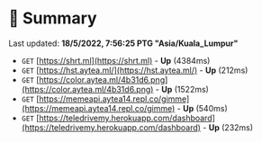 # 📖 Summary
Last updated: **18/5/2022, 7:56:25 PTG "Asia/Kuala_Lumpur"**

- `GET` [https://shrt.ml](https://shrt.ml) - **Up** (4384ms)
- `GET` [https://hst.aytea.ml/](https://hst.aytea.ml/) - **Up** (212ms)
- `GET` [https://color.aytea.ml/4b31d6.png](https://color.aytea.ml/4b31d6.png) - **Up** (1522ms)
- `GET` [https://memeapi.aytea14.repl.co/gimme](https://memeapi.aytea14.repl.co/gimme) - **Up** (540ms)
- `GET` [https://teledrivemy.herokuapp.com/dashboard](https://teledrivemy.herokuapp.com/dashboard) - **Up** (232ms)
